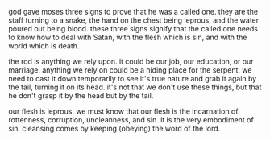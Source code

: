 god gave moses three signs to prove that he was a called one. they are the staff turning
to a snake, the hand on the chest being leprous, and the water poured out being blood.
these three signs signify that the called one needs to know how to deal with Satan, with
the flesh which is sin, and with the world which is death.

the rod is anything we rely upon. it could be our job, our education, or our marriage. anything we rely on could be a hiding place for the serpent. we need to cast it down temporarily to see it's true nature and grab it again by the tail, turning it on its head. it's not that we don't use these things, but that he don't grasp it by the head but by the tail.

our flesh is leprous. we must know that our flesh is the incarnation of rottenness, corruption, uncleanness, and sin. it is the very embodiment of sin. cleansing comes by keeping (obeying) the word of the lord.
